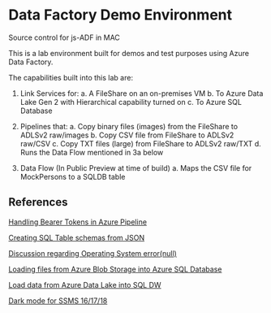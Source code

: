 # Data Factory Demo Environment
Source control for js-ADF in MAC

This is a lab environment built for demos and test purposes using Azure Data Factory.

The capabilities built into this lab are:

1) Link Services for:
  a. A FileShare on an on-premises VM
  b. To Azure Data Lake Gen 2 with Hierarchical capability turned on
  c. To Azure SQL Database
  
2) Pipelines that:
  a. Copy binary files (images) from the FileShare to ADLSv2 raw/images
  b. Copy CSV file from FileShare to ADLSv2 raw/CSV
  c. Copy TXT files (large) from FileShare to ADLSv2 raw/TXT
  d. Runs the Data Flow mentioned in 3a below
  
3) Data Flow (In Public Preview at time of build)
  a. Maps the CSV file for MockPersons to a SQLDB table
  
## References

<a href="https://stackoverflow.com/questions/53859600/handling-bearer-tokens-in-azure-pipeline-for-http-objects">Handling Bearer Tokens in Azure Pipeline</a>

<a href="https://bertwagner.com/2018/05/22/converting-json-to-sql-server-create-table-statements/">Creating SQL Table schemas from JSON</a>

<a href="https://stackoverflow.com/questions/46959338/error-executing-openrowset-bulk-azure-sql-database">Discussion regarding Operating System error(null)</a>

<a href="https://blogs.msdn.microsoft.com/sqlserverstorageengine/2017/02/23/loading-files-from-azure-blob-storage-into-azure-sql-database/">Loading files from Azure Blob Storage into Azure SQL Database</a>

<a href="https://docs.microsoft.com/en-us/azure/sql-data-warehouse/sql-data-warehouse-load-from-azure-data-lake-store">Load data from Azure Data Lake into SQL DW</a>

<a href="https://www.sqlshack.com/setting-up-the-dark-theme-in-sql-server-management-studio/">Dark mode for SSMS 16/17/18</a>

